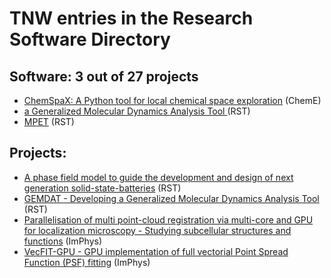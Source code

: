 # TNW entries in the Research Software Directory

## Software: 3 out of 27 projects

* [ChemSpaX: A Python tool for local chemical space exploration](https://research-software-directory.org/software/chemspax) (ChemE)
* [a Generalized Molecular Dynamics Analysis Tool ](https://research-software-directory.org/software/gemdat) (RST)
* [MPET](https://research-software-directory.org/software/mpet) (RST)

## Projects: 

* [A phase field model to guide the development and design of next generation solid-state-batteries](https://research-software-directory.org/projects/a-phase-field-model-to-guide-the-development-and-design-of-next-generation-solid-state-batteries) (RST)
* [GEMDAT - Developing a Generalized Molecular Dynamics Analysis Tool](https://research-software-directory.org/projects/gemdat) (RST)
* [Parallelisation of multi point-cloud registration via multi-core and GPU for localization microscopy - Studying subcellular structures and functions](https://research-software-directory.org/projects/parallelisation-of-multi-point-cloud-registration) (ImPhys)
* [VecFIT-GPU - GPU implementation of full vectorial Point Spread Function (PSF) fitting](https://research-software-directory.org/projects/vecfitgpu) (ImPhys)
